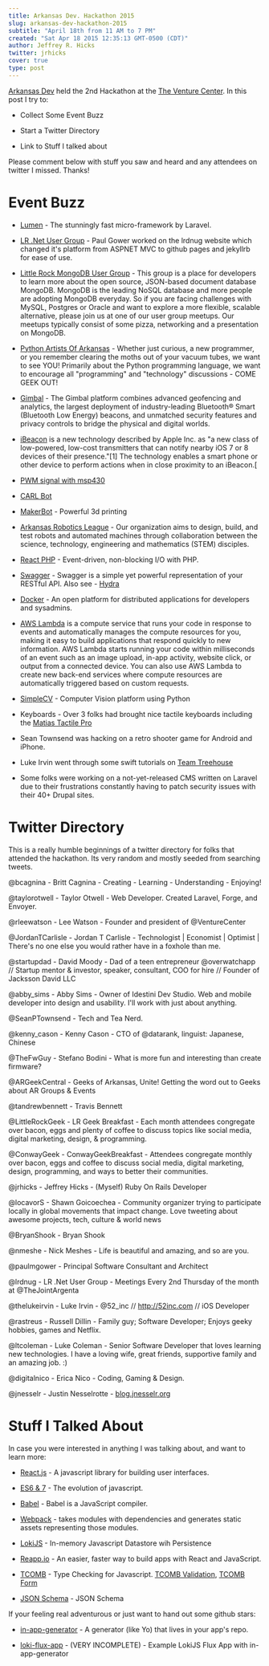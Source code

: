 ```yaml
---
title: Arkansas Dev. Hackathon 2015
slug: arkansas-dev-hackathon-2015
subtitle: "April 18th from 11 AM to 7 PM"
created: "Sat Apr 18 2015 12:35:13 GMT-0500 (CDT)"
author: Jeffrey R. Hicks
twitter: jrhicks
cover: true
type: post
---
```


[Arkansas Dev](http://www.arkansasdev.com/) held the 2nd Hackathon at the [The Venture Center](http://www.venturecenter.co/).  In this post I try to:

* Collect Some Event Buzz

* Start a Twitter Directory

* Link to Stuff I talked about

Please comment below with stuff you saw and heard and any attendees on twitter I missed.  Thanks!

Event Buzz
========

* [Lumen](http://lumen.laravel.com/) - The stunningly fast micro-framework by Laravel.

* [LR .Net User Group](http://lrdnug.org/ ) - Paul Gower worked on the lrdnug website which changed it's platform from ASPNET MVC to github pages and jekyllrb for ease of use.

* [Little Rock MongoDB User Group](http://www.meetup.com/Little-Rock-MongoDB-User-Group/) - This group is a place for developers to learn more about the open source, JSON-based document database MongoDB. MongoDB is the leading NoSQL database and more people are adopting MongoDB everyday. So if you are facing challenges with MySQL, Postgres or Oracle and want to explore a more flexible, scalable alternative, please join us at one of our user group meetups. Our meetups typically consist of some pizza, networking and a presentation on MongoDB.

* [Python Artists Of Arkansas](http://www.meetup.com/Python-Artists-of-Arkansas) - Whether just curious, a new programmer, or you remember clearing the moths out of your vacuum tubes, we want to see YOU! Primarily about the Python programming language, we want to encourage all "programming" and "technology" discussions - COME GEEK OUT!

* [Gimbal](http://gimbal.com/?gclid=CLqUmOS8gsUCFVY8gQodl6QABA) - The Gimbal platform combines advanced geofencing and analytics, the largest deployment of industry-leading Bluetooth® Smart (Bluetooth Low Energy) beacons, and unmatched security features and privacy controls to bridge the physical and digital worlds.

* [iBeacon](http://en.wikipedia.org/wiki/IBeacon) is a new technology described by Apple Inc. as "a new class of low-powered, low-cost transmitters that can notify nearby iOS 7 or 8 devices of their presence."[1] The technology enables a smart phone or other device to perform actions when in close proximity to an iBeacon.[

* [PWM signal with msp430](http://hanixdiy.blogspot.com/2015/04/msp430-setting-up-clock.html)

* [CARL Bot](http://www.katv.com/Clip/10628256/maker-faire-carl-bot)

* [MakerBot](http://www.makerbot.com/) - Powerful 3d printing

* [Arkansas Robotics League](http://uark.edu/rso/uarc/) - Our organization aims to design, build, and test robots and automated machines through collaboration between the science, technology, engineering and mathematics (STEM) disciples.

* [React PHP](http://reactphp.org/) - Event-driven, non-blocking I/O with PHP.

* [Swagger](http://swagger.io/) - Swagger is a simple yet powerful representation of your RESTful API.  Also see -  [Hydra](http://www.markus-lanthaler.com/hydra/)

* [Docker](https://www.docker.com/) - An open platform for distributed applications for developers and sysadmins.

* [AWS Lambda](http://aws.amazon.com/lambda/) is a compute service that runs your code in response to events and automatically manages the compute resources for you, making it easy to build applications that respond quickly to new information. AWS Lambda starts running your code within milliseconds of an event such as an image upload, in-app activity, website click, or output from a connected device. You can also use AWS Lambda to create new back-end services where compute resources are automatically triggered based on custom requests.

* [SimpleCV](http://simplecv.org/) - Computer Vision platform using Python

* Keyboards - Over 3 folks had brought nice tactile keyboards including the [Matias Tactile Pro](http://matias.ca/tactilepro/)

* Sean Townsend was hacking on a retro shooter game for Android and iPhone.

* Luke Irvin went through some swift tutorials on [Team Treehouse](https://teamtreehouse.com/)

* Some folks were working on a not-yet-released CMS written on Laravel due to their frustrations constantly having to patch security issues with their 40+ Drupal sites.

Twitter Directory
=================

This is a really humble beginnings of a twitter directory for folks that attended the hackathon.  Its very random and mostly seeded from searching tweets.

@bcagnina - Britt Cagnina - Creating - Learning - Understanding - Enjoying!

@taylorotwell - Taylor Otwell - Web Developer. Created Laravel, Forge, and Envoyer.

@rleewatson - Lee Watson - Founder and president of @VentureCenter

@JordanTCarlisle - Jordan T Carlisle - Technologist | Economist | Optimist | There's no one else you would rather have in a foxhole than me.

@startupdad - David Moody - Dad of a teen entrepreneur @overwatchapp // Startup mentor & investor, speaker, consultant, COO for hire // Founder of Jacksson David LLC

@abby_sims - Abby Sims - Owner of Idestini Dev Studio. Web and mobile developer into design and usability. I'll work with just about anything.

@SeanPTownsend - Tech and Tea Nerd.

@kenny_cason - Kenny Cason - CTO of @datarank, linguist: Japanese, Chinese

@TheFwGuy - Stefano Bodini - What is more fun and interesting than create firmware?

@ARGeekCentral - Geeks of Arkansas, Unite! Getting the word out to Geeks about AR Groups & Events

@tandrewbennett - Travis Bennett

@LittleRockGeek - LR Geek Breakfast - Each month attendees congregate over bacon, eggs and plenty of coffee to discuss topics like social media, digital marketing, design, & programming.

@ConwayGeek - ConwayGeekBreakfast - Attendees congregate monthly over bacon, eggs and coffee to discuss social media, digital marketing, design, programming, and ways to better their communities.

@jrhicks - Jeffrey Hicks - (Myself) Ruby On Rails Developer

@locavorS - Shawn Goicoechea - Community organizer trying to participate locally in global movements that impact change. Love tweeting about awesome projects, tech, culture & world news

@BryanShook - Bryan Shook

@nmeshe - Nick Meshes - Life is beautiful and amazing, and so are you.

@paulmgower - Principal Software Consultant and Architect

@lrdnug - LR .Net User Group - Meetings Every 2nd Thursday of the month at @TheJointArgenta

@thelukeirvin - Luke Irvin - @52_inc // http://52inc.com  // iOS Developer

@rastreus - Russell Dillin - Family guy; Software Developer; Enjoys geeky hobbies, games and Netflix.

@ltcoleman - Luke Coleman - Senior Software Developer that loves learning new technologies. I have a loving wife, great friends, supportive family and an amazing job. :)

@digitalnico - Erica Nico - Coding, Gaming & Design.

@jnesselr - Justin Nesselrotte - [blog.jnesselr.org](http://blog.jnesselr.org)

Stuff I Talked About
=========================

In case you were interested in anything I was talking about, and want to learn more:

* [React.js](https://facebook.github.io/react/) - A javascript library for building user interfaces.

* [ES6 & 7](https://www.youtube.com/watch?v=DqMFX91ToLw) - The evolution of javascript.

* [Babel](https://babeljs.io/) - Babel is a JavaScript compiler.

* [Webpack](http://webpack.github.io/) - takes modules with dependencies and generates static assets representing those modules.

* [LokiJS](http://lokijs.org/#/) - In-memory Javascript Datastore wih Persistence

* [Reapp.io](http://reapp.io/) - An easier, faster way to build apps with React and JavaScript.

* [TCOMB](https://github.com/gcanti/tcomb) - Type Checking for Javascript.  [TCOMB Validation](https://github.com/gcanti/tcomb-validation), [TCOMB Form](https://github.com/gcanti/tcomb-form)

* [JSON Schema](http://json-schema.org/) - JSON Schema

If your feeling real adventurous or just want to hand out some github stars:

* [in-app-generator](https://github.com/jrhicks/in-app-generator) - A generator (like Yo) that lives in your app's repo.

* [loki-flux-app](https://github.com/jrhicks/loki-flux-app) - (VERY INCOMPLETE) - Example LokiJS Flux App with in-app-generator
